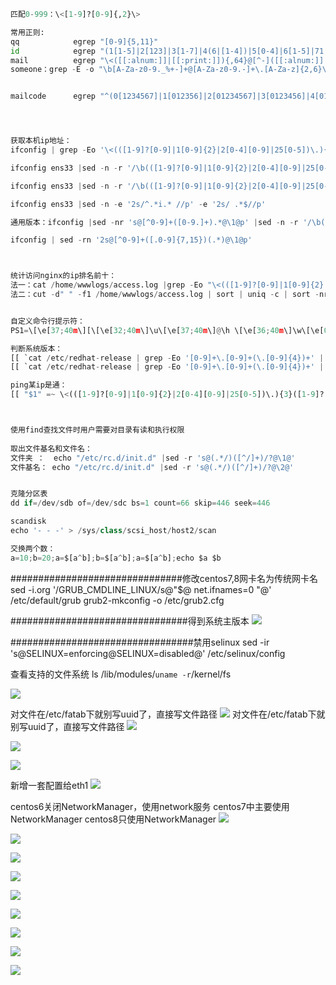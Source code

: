 ```py
匹配0-999：\<[1-9]?[0-9]{,2}\> 

常用正则:
qq            egrep "[0-9]{5,11}"
id            egrep "(1[1-5]|2[123]|3[1-7]|4(6|[1-4])|5[0-4]|6[1-5]|71|81)[0-9]{4}(19[0-9]{2}|20[0-1][0-9])(0[1-9]|1[0-2])(0[1-9]|[1-2][0-9]|3[01])(([0-9]){4}|[0-9]{3}X)"
mail          egrep "\<([[:alnum:]]|[[:print:]]){,64}@[^-]([[:alnum:]]|[[:print:]]){,254}[^-$]\.[[:alnum:]]{2,}"
someone：grep -E -o "\b[A-Za-z0-9._%+-]+@[A-Za-z0-9.-]+\.[A-Za-z]{2,6}\b" file.txt


mailcode   	  egrep "^(0[1234567]|1[012356]|2[01234567]|3[0123456]|4[01234567]|5[1234567]|6[1234567]|7[012345]|8[013456])[0-9]{4}$"




获取本机ip地址：
ifconfig | grep -Eo '\<(([1-9]?[0-9]|1[0-9]{2}|2[0-4][0-9]|25[0-5])\.){3}([1-9]?[0-9]|1[0-9]{2}|2[0-4][0-9]|25[0-5])\>'

ifconfig ens33 |sed -n -r '/\b(([1-9]?[0-9]|1[0-9]{2}|2[0-4][0-9]|25[0-5])\.){3}([1-9]?[0-9]|1[0-9]{2}|2[0-4][0-9]|25[0-5])\b/p' | sed -r 's/inet[[:space:]]+//' |sed -r 's/[[:space:]]+n.*//' | grep -o '[0-9].*'

ifconfig ens33 |sed -n -r '/\b(([1-9]?[0-9]|1[0-9]{2}|2[0-4][0-9]|25[0-5])\.){3}([1-9]?[0-9]|1[0-9]{2}|2[0-4][0-9]|25[0-5])\b/p' | sed -r 's/[[:space:]]+inet[[:space:]]+//' | cut -d" " -f1

ifconfig ens33 |sed -n -e '2s/^.*i.* //p' -e '2s/ .*$//p'

通用版本：ifconfig |sed -nr 's@[^0-9]+([0-9.]+).*@\1@p' |sed -n -r '/\b(([1-9]?[0-9]|1[0-9]{2}|2[0-4][0-9]|25[0-5])\.){3}([1-9]?[0-9]|1[0-9]{2}|2[0-4][0-9]|25[0-5])\b/p' | sed  '1!d'

ifconfig | sed -rn '2s@[^0-9]+([.0-9]{7,15})(.*)@\1@p'



统计访问nginx的ip排名前十：
法一：cat /home/wwwlogs/access.log |grep -Eo "\<(([1-9]?[0-9]|1[0-9]{2}|2[0-4][0-9]|25[0-5])\.){3}([1-9]?[0-9]|1[0-9]{2}|2[0-4][0-9]|25[0-5])\>"|sort |uniq -c|sort -nr | head -n10
法二：cut -d" " -f1 /home/wwwlogs/access.log | sort | uniq -c | sort -nr | head -n10


自定义命令行提示符：
PS1=\[\e[37;40m\][\[\e[32;40m\]\u\[\e[37;40m\]@\h \[\e[36;40m\]\w\[\e[0m\]]\$

判断系统版本：
[[ `cat /etc/redhat-release | grep -Eo '[0-9]+\.[0-9]+(\.[0-9]{4})+' | cut -d. -f1` =~ 7 ]]  
[[ `cat /etc/redhat-release | grep -Eo '[0-9]+\.[0-9]+(\.[0-9]{4})+' | cut -d. -f1` ==  7 ]] && echo centos7 || echo not centos7

ping某ip是通：
[[ "$1" =~ \<(([1-9]?[0-9]|1[0-9]{2}|2[0-4][0-9]|25[0-5])\.){3}([1-9]?[0-9]|1[0-9]{2}|2[0-4][0-9]|25[0-5])\> ]] && ping -c1 -w2 $1 &> /dev/null && echo ip available || echo not reachable



使用find查找文件时用户需要对目录有读和执行权限
 
取出文件基名和文件名：
文件夹 ：  echo "/etc/rc.d/init.d" |sed -r 's@(.*/)([^/]+)/?@\1@'  
文件基名： echo "/etc/rc.d/init.d" |sed -r 's@(.*/)([^/]+)/?@\2@'  


克隆分区表
dd if=/dev/sdb of=/dev/sdc bs=1 count=66 skip=446 seek=446 

scandisk
echo '- - -' > /sys/class/scsi_host/host2/scan

交换两个数：
a=10;b=20;a=$[a^b];b=$[a^b];a=$[a^b];echo $a $b

```


###############################修改centos7,8网卡名为传统网卡名
sed -i.org '/GRUB_CMDLINE_LINUX/s@"$@ net.ifnames=0 "@' /etc/default/grub
grub2-mkconfig -o /etc/grub2.cfg

################################得到系统主版本
![](png/2019-10-11-10-53-11.png)

#################################禁用selinux
sed -ir 's@SELINUX=enforcing@SELINUX=disabled@' /etc/selinux/config


查看支持的文件系统
ls /lib/modules/`uname -r`/kernel/fs


![](png/2019-10-16-15-16-35.png)


对文件在/etc/fatab下就别写uuid了，直接写文件路径
![](png/2019-10-16-15-17-29.png)
对文件在/etc/fatab下就别写uuid了，直接写文件路径
![](png/2019-10-16-15-20-57.png)

![](png/2019-10-16-18-07-02.png)

![](png/2019-10-18-09-45-54.png)


新增一套配置给eth1
![](png/2019-10-23-11-16-22.png)


centos6关闭NetworkManager，使用network服务
centos7中主要使用NetworkManager
centos8只使用NetworkManager
![](png/2019-10-23-11-20-29.png)

![](png/2019-10-23-12-10-12.png)

![](png/2019-10-23-14-01-34.png)


![](png/2019-10-23-14-12-30.png)

![](png/2019-10-23-14-26-24.png)

![](png/2019-10-23-14-29-05.png)

![](png/2019-10-23-15-05-49.png)

![](png/2019-10-23-15-08-09.png)

![](png/2019-10-23-18-05-34.png)
